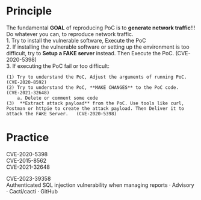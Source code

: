 # Principle
The fundamental **GOAL** of reproducing PoC is to **generate network traffic**!!! Do whatever you can, to reproduce network traffic.  \
	1. Try to install the vulnerable software,  Execute the PoC                                                                    \
	2. If installing the vulnerable software or setting up the environment is too difficult,  try to **Setup a FAKE server** instead.  Then Execute the PoC. (CVE-2020-5398)       \
	3. If executing the PoC fail or too difficult:                                                              
 
	(1) Try to understand the PoC, Adjust the arguments of running PoC.  (CVE-2020-8592)        
	(2) Try to understand the PoC, **MAKE CHANGES** to the PoC code.  (CVE-2021-32648)                      
		a. Delete or comment some code   
	(3)  **Extract attack payload** from the PoC. Use tools like curl, Postman or httpie to create the attack payload. Then Deliver it to attack the FAKE Server.   (CVE-2020-5398)                         


# Practice
CVE-2020-5398                    \
CVE-2015-8562                    \
CVE-2021-32648                   


CVE-2023-39358                   \
Authenticated SQL injection vulnerability when managing reports · Advisory · Cacti/cacti · GitHub

